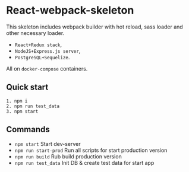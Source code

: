 # React-webpack-skeleton

This skeleton includes webpack builder with hot reload, sass loader and other necessary loader.
- `React+Redux stack`,
- `NodeJS+Express.js server`,
- `PostgreSQL+Sequelize`.

All on `docker-compose` containers.

## Quick start

```
1. npm i
2. npm run test_data
3. npm start

```

## Commands

- `npm start`
    Start dev-server
- `npm run start-prod`
    Run all scripts for start production version
- `npm run build`
    Rub build production version
- `npm run test_data`
    Init DB & create test data for start app